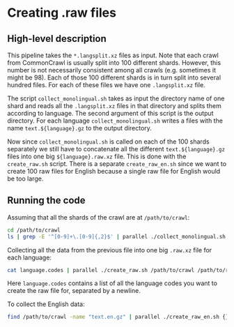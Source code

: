 # Creating .raw files

## High-level description

This pipeline takes the `*.langsplit.xz` files as input. Note that each crawl from CommonCrawl is usually split into 100 different shards. 
However, this number is not necessarily consistent among all crawls (e.g. sometimes it might be 98). Each of those 100 different shards is 
in turn split into several hundred files. For each of these files we have one `.langsplit.xz` file. 

The script `collect_monolingual.sh` takes as input the directory name of one shard and reads all the `.langsplit.xz` files in that directory 
and splits them according to language. The second argument of this script is the output directory. For each language `collect_monolingual.sh` 
writes a files with the name `text.${language}.gz` to the output directory.

Now since `collect_monolingual.sh` is called on each of the 100 shards separately we still have to concatenate all the different `text.${language}.gz` 
files into one big `${language}.raw.xz` file. This is done with the `create_raw.sh` script. There is a separate `create_raw_en.sh` since we 
want to create 100 raw files for English because a single raw file for English would be too large.

## Running the code

Assuming that all the shards of the crawl are at `/path/to/crawl`:
```bash
cd /path/to/crawl
ls | grep -E '^[0-9]+\.[0-9]{,2}$' | parallel ./collect_monolingual.sh {} {}
```

Collecting all the data from the previous file into one big `.raw.xz` file for each language:
```bash
cat language.codes | parallel ./create_raw.sh /path/to/crawl /path/to/raw {}
```
Here `language.codes` contains a list of all the language codes you want to create the raw file for, separated by a newline.

To collect the English data:
```bash
find /path/to/crawl -name "text.en.gz" | parallel ./create_raw_en.sh {} /path/to/raw_en {#}
```
